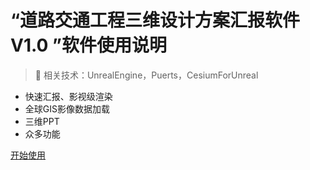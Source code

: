 <!-- _coverpage.md -->

# “道路交通工程三维设计方案汇报软件 V1.0 ”软件使用说明

> 💪 相关技术：UnrealEngine，Puerts，CesiumForUnreal

- 快速汇报、影视级渲染
- 全球GIS影像数据加载
- 三维PPT
- 众多功能


[开始使用](/README.md)
